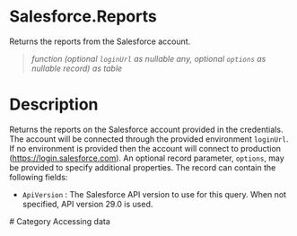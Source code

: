 ﻿# Salesforce.Reports
Returns the reports from the Salesforce account.
> _function (optional <code>loginUrl</code> as nullable any, optional <code>options</code> as nullable record) as table_
# Description 
Returns the reports on the Salesforce account provided in the credentials. The account will be connected through the provided environment <code>loginUrl</code>. If no environment is provided then the account will connect to production (https://login.salesforce.com). An optional record parameter, <code>options</code>, may be provided to specify additional properties. The record can contain the following fields:
    <ul>
<li><code>ApiVersion</code> : The Salesforce API version to use for this query. When not specified, API version 29.0 is used.</li>
</ul>
# Category 
Accessing data
